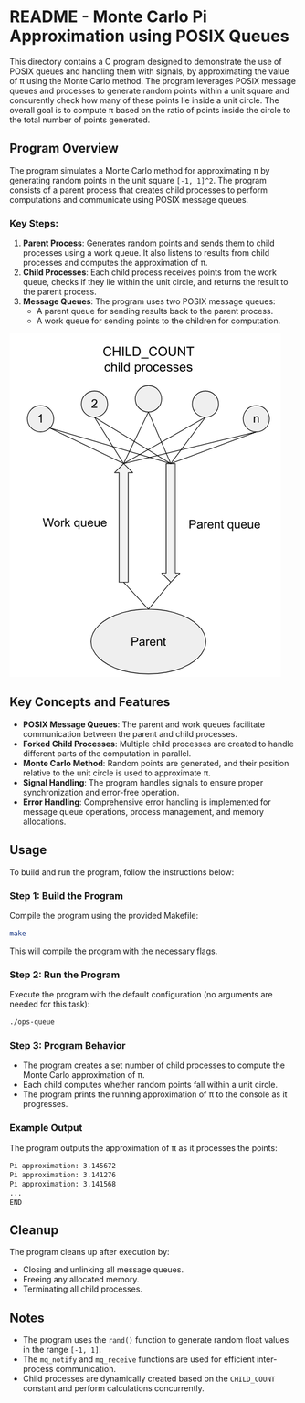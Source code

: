 
# README - Monte Carlo Pi Approximation using POSIX Queues

This directory contains a C program designed to demonstrate the use of POSIX queues and handling them with signals, by approximating the value of π using the Monte Carlo method. The program leverages POSIX message queues and processes to generate random points within a unit square and concurently check how many of these points lie inside a unit circle. The overall goal is to compute π based on the ratio of points inside the circle to the total number of points generated.

## Program Overview

The program simulates a Monte Carlo method for approximating π by generating random points in the unit square `[-1, 1]^2`. The program consists of a parent process that creates child processes to perform computations and communicate using POSIX message queues.

### Key Steps:

1. **Parent Process**: Generates random points and sends them to child processes using a work queue. It also listens to results from child processes and computes the approximation of π.
2. **Child Processes**: Each child process receives points from the work queue, checks if they lie within the unit circle, and returns the result to the parent process.
3. **Message Queues**: The program uses two POSIX message queues:
   - A parent queue for sending results back to the parent process.
   - A work queue for sending points to the children for computation.

<img src="QueueSchema.png" alt="Alt text"  />  

## Key Concepts and Features

- **POSIX Message Queues**: The parent and work queues facilitate communication between the parent and child processes.
- **Forked Child Processes**: Multiple child processes are created to handle different parts of the computation in parallel.
- **Monte Carlo Method**: Random points are generated, and their position relative to the unit circle is used to approximate π.
- **Signal Handling**: The program handles signals to ensure proper synchronization and error-free operation.
- **Error Handling**: Comprehensive error handling is implemented for message queue operations, process management, and memory allocations.

## Usage

To build and run the program, follow the instructions below:

### Step 1: Build the Program
Compile the program using the provided Makefile:

```bash
make
```

This will compile the program with the necessary flags.

### Step 2: Run the Program
Execute the program with the default configuration (no arguments are needed for this task):

```bash
./ops-queue
```

### Step 3: Program Behavior
- The program creates a set number of child processes to compute the Monte Carlo approximation of π.
- Each child computes whether random points fall within a unit circle.
- The program prints the running approximation of π to the console as it progresses.

### Example Output
The program outputs the approximation of π as it processes the points:

```
Pi approximation: 3.145672
Pi approximation: 3.141276
Pi approximation: 3.141568
...
END
```

## Cleanup
The program cleans up after execution by:
- Closing and unlinking all message queues.
- Freeing any allocated memory.
- Terminating all child processes.

## Notes

- The program uses the `rand()` function to generate random float values in the range `[-1, 1]`.
- The `mq_notify` and `mq_receive` functions are used for efficient inter-process communication.
- Child processes are dynamically created based on the `CHILD_COUNT` constant and perform calculations concurrently.

